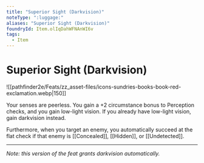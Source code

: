 ```yaml
---
title: "Superior Sight (Darkvision)"
noteType: ":luggage:"
aliases: "Superior Sight (Darkvision)"
foundryId: Item.olIqDahWFNAnWI6v
tags:
  - Item
---
```


# Superior Sight (Darkvision)
![[pathfinder2e/Feats/zz_asset-files/icons-sundries-books-book-red-exclamation.webp|150]]

Your senses are peerless. You gain a +2 circumstance bonus to Perception checks, and you gain low-light vision. If you already have low-light vision, gain darkvision instead.

Furthermore, when you target an enemy, you automatically succeed at the flat check if that enemy is [[Concealed]], [[Hidden]], or [[Undetected]].

* * *

_Note: this version of the feat grants darkvision automatically._

